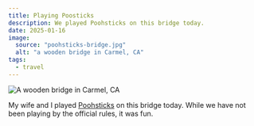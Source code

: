 ```yaml
---
title: Playing Poosticks
description: We played Poohsticks on this bridge today.
date: 2025-01-16
image:
  source: "poohsticks-bridge.jpg"
  alt: "a wooden bridge in Carmel, CA"
tags:
  - travel
---
```


![A wooden bridge in Carmel, CA](/assets/img/poohsticks-bridge.jpg)

My wife and I played [Poohsticks](https://en.wikipedia.org/wiki/Poohsticks) on this bridge today. While we have not been playing by the official rules, it was fun.
